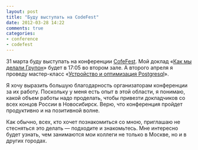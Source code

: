 ```yaml
---
layout: post
title: "Буду выступать на CodeFest"
date: 2012-03-28 14:22
comments: true
categories: 
- conference
- codefest
---
```


31 марта буду выступать на конференции [CofeFest](http://codefest.ru/). Мой доклад
«[Как мы делали Групон](http://codefest.ru/program/2012-03/groupon/)» будет в 17:05 во втором зале. А
второго апреля я проведу мастер-класс «[Устройство и оптимизация Postgresql](http://codefest.ru/training-2012-03/evtuhovich)».

Я хочу выразить большую благодарность организаторам конференции за их работу. Поскольку у меня есть опыт в этой области,
я понимаю, какой объем работы надо проделать, чтобы привезти докладчиков со всех концов России в Новосибирск. Верю, что
конференция пройдет продуктивно и на позитивной волне.

Как обычно, всех, кто хочет познакомиться со мною, приглашаю не стесняться это делать — подходите и знакомьтесь. Мне интересно будет
узнать, чем занимаются мои коллеги не только в Москве, но и в других городах.
